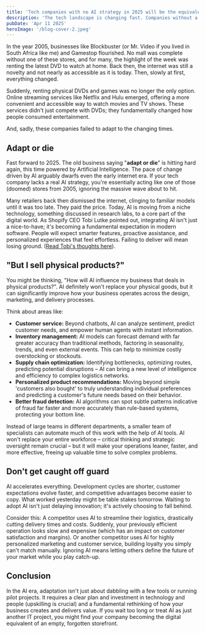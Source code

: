 ```yaml
---
title: 'Tech companies with no AI strategy in 2025 will be the equivalent of brick-and-mortar stores in 2005.'
description: 'The tech landscape is changing fast. Companies without a clear AI plan risk becoming obsolete, like physical stores caught unprepared by e-commerce two decades ago.'
pubDate: 'Apr 11 2025'
heroImage: '/blog-cover-2.jpeg'
---
```


In the year 2005, businesses like Blockbuster (or Mr. Video if you lived in South Africa like me) and Gamestop flourished. No mall was complete without one of these stores, and for many, the highlight of the week was renting the latest DVD to watch at home. Back then, the internet was still a novelty and not nearly as accessible as it is today. Then, slowly at first, everything changed.

Suddenly, renting physical DVDs and games was no longer the only option. Online streaming services like Netflix and Hulu emerged, offering a more convenient and accessible way to watch movies and TV shows. These services didn't just compete with DVDs; they fundamentally changed how people consumed entertainment.

And, sadly, these companies failed to adapt to the changing times.

## Adapt or die

Fast forward to 2025. The old business saying "**adapt or die**" is hitting hard again, this time powered by Artificial Intelligence. The pace of change driven by AI arguably dwarfs even the early internet era. If your tech company lacks a real AI strategy, you're essentially acting like one of those (doomed) stores from 2005, ignoring the massive wave about to hit.

Many retailers back then dismissed the internet, clinging to familiar models until it was too late. They paid the price. Today, AI is moving from a niche technology, something discussed in research labs, to a core part of the digital world. As Shopify CEO Tobi Lutke pointed out, integrating AI isn't just a nice-to-have; it's becoming a fundamental expectation in modern software. People will expect smarter features, proactive assistance, and personalized experiences that feel effortless. Failing to deliver will mean losing ground. ([Read Tobi's thoughts here](https://x.com/tobi/status/1909251946235437514)).

## "But I sell physical products?"

You might be thinking, "How will AI influence my business that deals in physical products?". AI definitely won't replace your physical goods, but it can significantly improve how your business operates across the design, marketing, and delivery processes.

Think about areas like:

- **Customer service:** Beyond chatbots, AI can analyze sentiment, predict customer needs, and empower human agents with instant information.
- **Inventory management:** AI models can forecast demand with far greater accuracy than traditional methods, factoring in seasonality, trends, and even external events. This can help to minimize costly overstocking or stockouts.
- **Supply chain optimization:** Identifying bottlenecks, optimizing routes, predicting potential disruptions – AI can bring a new level of intelligence and efficiency to complex logistics networks.
- **Personalized product recommendations:** Moving beyond simple 'customers also bought' to truly understanding individual preferences and predicting a customer's future needs based on their behavior.
- **Better fraud detection:** AI algorithms can spot subtle patterns indicative of fraud far faster and more accurately than rule-based systems, protecting your bottom line.

Instead of large teams in different departments, a smaller team of specialists can automate much of this work with the help of AI tools. AI won't replace your entire workforce – critical thinking and strategic oversight remain crucial – but it will make your operations leaner, faster, and more effective, freeing up valuable time to solve complex problems.

## Don't get caught off guard

AI accelerates everything. Development cycles are shorter, customer expectations evolve faster, and competitive advantages become easier to copy. What worked yesterday might be table stakes tomorrow. Waiting to adopt AI isn't just delaying innovation; it's actively choosing to fall behind.

Consider this: A competitor uses AI to streamline their logistics, drastically cutting delivery times and costs. Suddenly, your previously efficient operation looks slow and expensive (which has an impact on customer satisfaction and margins). Or another competitor uses AI for highly personalized marketing and customer service, building loyalty you simply can't match manually. Ignoring AI means letting others define the future of your market while you play catch-up.

## Conclusion

In the AI era, adaptation isn't just about dabbling with a few tools or running pilot projects. It requires a clear plan and investment in technology and people (upskilling is crucial) and a fundamental rethinking of how your business creates and delivers value. If you wait too long or treat AI as just another IT project, you might find your company becoming the digital equivalent of an empty, forgotten storefront.
